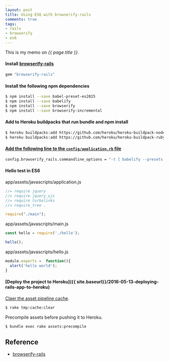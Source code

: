 ```yaml
---
layout: post
title: Using ES6 with browserify-rails
comments: true
tags:
- rails
- browserify
- es6
---
```


This is my memo on *{{ page.title }}*.

<!--more-->

#### Install [browserify-rails](https://github.com/browserify-rails/browserify-rails)

```bash
gem "browserify-rails"
```

#### Install the following npm dependencies

```bash
$ npm install --save babel-preset-es2015
$ npm install --save babelify
$ npm install --save browserify
$ npm install --save browserify-incremental
```

#### Add to Heroku buildpacks that run bundle and npm install

```bash
$ heroku buildpacks:add https://github.com/heroku/heroku-buildpack-nodejs.git
$ heroku buildpacks:add https://github.com/heroku/heroku-buildpack-ruby.git
```

#### [Add the following line to the `config/application.rb` file](https://github.com/browserify-rails/browserify-rails#using-browserify-transforms)

```bash
config.browserify_rails.commandline_options = "-t [ babelify --presets [ es2015 ] --extensions .es6 ]"
```

#### Hello test in ES6

app/assets/javascripts/application.js

```js
//= require jquery
//= require jquery_ujs
//= require turbolinks
//= require_tree .

require("./main");
```

app/assets/javascripts/main.js

```js
const hello = require('./hello');

hello();
```

app/assets/javascripts/hello.js

```js
module.exports =  function(){
  alert('hello world');
}
```

#### [Deploy the project to Heroku]({{ site.baseurl}}/2016-05-13-deploying-rails-app-to-heroku)

[Claer the asset pipeline cache](https://github.com/browserify-rails/browserify-rails#clear-the-asset-pipeline-cache).

```bash
$ rake tmp:cache:clear
```

Precompile assets before pushing it to Heroku.

```bash
$ bundle exec rake assets:precompile
```

## Reference
- [browserify-rails](https://github.com/browserify-rails/browserify-rails)
